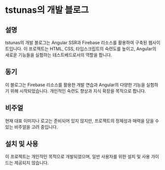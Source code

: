 # tstunas의 개발 블로그

## 설명
tstunas의 개발 블로그는 Angular SSR과 Firebase 리소스를 활용하여 구축된 웹사이트입니다. 이 프로젝트는 HTML, CSS, 타입스크립트의 숙련도를 높이고, Angular의 새로운 기능들을 실험하는 테스트베드로서의 역할을 합니다.

## 동기
이 블로그는 Firebase 리소스를 활용한 개발 연습과 Angular의 다양한 기능을 실험하기 위해 시작되었습니다. 개인적인 숙련도 향상과 지식 확장을 목적으로 합니다.

## 비주얼
현재 대표 이미지나 로고는 준비되어 있지 않지만, 프로젝트의 정체성과 매력을 담을 수 있는 비주얼을 고려 중입니다.

## 설치 및 사용
이 프로젝트는 개인적인 목적으로 개발되었으며, 일반 사용자를 위한 설치 및 사용 가이드는 제공되지 않습니다.